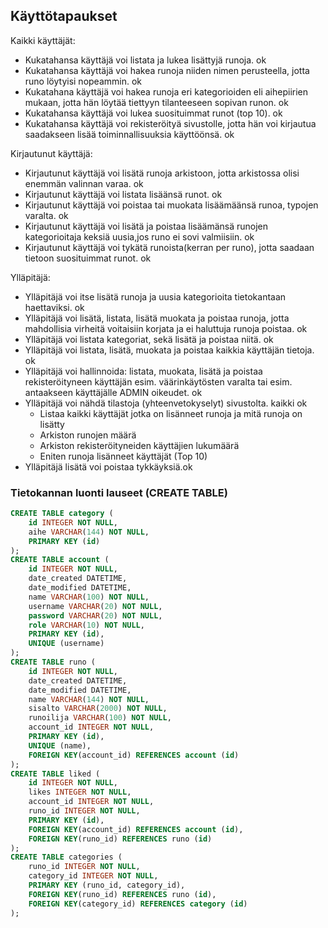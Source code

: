 ## Käyttötapaukset

Kaikki käyttäjät:

- Kukatahansa käyttäjä voi  listata ja lukea lisättyjä runoja. ok
- Kukatahansa käyttäjä voi hakea runoja niiden nimen perusteella, jotta runo löytyisi nopeammin. ok
- Kukatahana käyttäjä voi hakea runoja eri kategorioiden eli aihepiirien mukaan, jotta hän löytää tiettyyn tilanteeseen sopivan runon. ok
- Kukatahansa käyttäjä voi lukea suosituimmat runot (top 10). ok
- Kukatahansa käyttäjä voi rekisteröityä sivustolle, jotta hän voi kirjautua saadakseen lisää toiminnallisuuksia käyttöönsä. ok

Kirjautunut käyttäjä:

- Kirjautunut käyttäjä voi lisätä runoja arkistoon, jotta arkistossa olisi enemmän valinnan varaa. ok
- Kirjautunut käyttäjä voi listata lisäänsä runot. ok
- Kirjautunut käyttäjä voi poistaa tai muokata lisäämäänsä runoa, typojen varalta. ok
- Kirjautunut käyttäjä voi lisätä ja poistaa lisäämänsä runojen kategorioitaja keksiä uusia,jos runo ei sovi valmiisiin. ok
- Kirjautunut käyttäjä voi tykätä runoista(kerran per runo), jotta saadaan tietoon suosituimmat runot. ok


Ylläpitäjä:

- Ylläpitäjä voi itse lisätä runoja ja uusia kategorioita tietokantaan haettaviksi. ok
- Ylläpitäjä voi lisätä, listata, lisätä muokata ja poistaa runoja, jotta mahdollisia virheitä voitaisiin korjata ja ei haluttuja runoja poistaa. ok
- Ylläpitäjä voi listata kategoriat, sekä lisätä ja poistaa niitä. ok
- Ylläpitäjä voi listata, lisätä, muokata ja poistaa kaikkia käyttäjän tietoja. ok
- Ylläpitäjä voi hallinnoida: listata, muokata, lisätä ja poistaa rekisteröityneen käyttäjän esim. väärinkäytösten varalta tai esim. antaakseen käyttäjälle ADMIN oikeudet. ok
- Ylläpitäjä voi nähdä tilastoja (yhteenvetokyselyt) sivustolta. kaikki ok
	- Listaa kaikki käyttäjät jotka on lisänneet runoja ja mitä runoja on lisätty
	- Arkiston runojen määrä 
	- Arkiston rekisteröityneiden käyttäjien lukumäärä
	- Eniten runoja lisänneet käyttäjät (Top 10) 
- Ylläpitäjä lisätä voi poistaa tykkäyksiä.ok

### Tietokannan luonti lauseet (CREATE TABLE)

```sql
CREATE TABLE category (
	id INTEGER NOT NULL, 
	aihe VARCHAR(144) NOT NULL, 
	PRIMARY KEY (id)
);
CREATE TABLE account (
	id INTEGER NOT NULL, 
	date_created DATETIME, 
	date_modified DATETIME, 
	name VARCHAR(100) NOT NULL, 
	username VARCHAR(20) NOT NULL, 
	password VARCHAR(20) NOT NULL, 
	role VARCHAR(10) NOT NULL, 
	PRIMARY KEY (id), 
	UNIQUE (username)
);
CREATE TABLE runo (
	id INTEGER NOT NULL, 
	date_created DATETIME, 
	date_modified DATETIME, 
	name VARCHAR(144) NOT NULL, 
	sisalto VARCHAR(2000) NOT NULL, 
	runoilija VARCHAR(100) NOT NULL, 
	account_id INTEGER NOT NULL, 
	PRIMARY KEY (id), 
	UNIQUE (name), 
	FOREIGN KEY(account_id) REFERENCES account (id)
);
CREATE TABLE liked (
	id INTEGER NOT NULL, 
	likes INTEGER NOT NULL, 
	account_id INTEGER NOT NULL, 
	runo_id INTEGER NOT NULL, 
	PRIMARY KEY (id), 
	FOREIGN KEY(account_id) REFERENCES account (id), 
	FOREIGN KEY(runo_id) REFERENCES runo (id)
);
CREATE TABLE categories (
	runo_id INTEGER NOT NULL, 
	category_id INTEGER NOT NULL, 
	PRIMARY KEY (runo_id, category_id), 
	FOREIGN KEY(runo_id) REFERENCES runo (id), 
	FOREIGN KEY(category_id) REFERENCES category (id)
);

```
